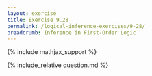 ```yaml
---
layout: exercise
title: Exercise 9.28
permalink: /logical-inference-exercises/9-28/
breadcrumb: Inference in First-Order Logic
---
```


{% include mathjax_support %}

<div><i class="arrow-up loader" data-chapter="logical-inference-exercises" data-exercise="ex_28" data-rating="0"></i></div>
{% include_relative question.md %}
